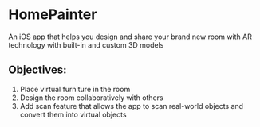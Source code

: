 # HomePainter
An iOS app that helps you design and share your brand new room with AR technology with built-in and custom 3D models
## Objectives:
1. Place virtual furniture in the room
2. Design the room collaboratively with others
3. Add scan feature that allows the app to scan real-world objects and convert them into virtual objects
